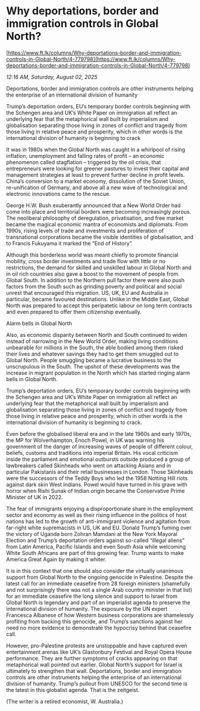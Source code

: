 # Why deportations, border and immigration controls in Global North?

[https://www.ft.lk/columns/Why-deportations-border-and-immigration-controls-in-Global-North/4-779798](https://www.ft.lk/columns/Why-deportations-border-and-immigration-controls-in-Global-North/4-779798)

*12:16 AM, Saturday, August 02, 2025*

Deportations, border and immigration controls are other instruments helping the enterprise of an international division of humanity

Trump’s deportation orders, EU’s temporary border controls beginning with the Schengen area and UK’s White Paper on immigration all reflect an underlying fear that the metaphorical wall built by imperialism and globalisation separating those living in zones of conflict and tragedy from those living in relative peace and prosperity, which in other words is the international division of humanity is beginning to crack

It was in 1980s when the Global North was caught in a whirlpool of rising inflation, unemployment and falling rates of profit – an economic phenomenon called stagflation – triggered by the oil crisis, that entrepreneurs were looking for greener pastures to invest their capital and management strategies at least to prevent further decline in profit levels. China’s conversion to a market economy, dissolution of the Soviet Union, re-unification of Germany, and above all a new wave of technological and electronic innovations came to the rescue.

George H.W. Bush exuberantly announced that a New World Order had come into place and territorial borders were becoming increasingly porous. The neoliberal philosophy of deregulation, privatisation, and free market became the magical economic mantra of economists and diplomats. From 1990s, rising levels of trade and investments and proliferation of transnational corporations became the visible identities of globalisation, and to Francis Fukuyama it marked the “End of History”.

Although this borderless world was meant chiefly to promote financial mobility, cross border investments and trade flow with little or no restrictions, the demand for skilled and unskilled labour in Global North and in oil rich countries also gave a boost to the movement of people from Global South. In addition to the Northern pull factor there were also push factors from the South such as grinding poverty and political and social unrest that encouraged this migration. US, UK, EU and Australia in particular, became favoured destinations. Unlike in the Middle East, Global North was prepared to accept this peripatetic labour on long term contracts and even prepared to offer them citizenship eventually.

Alarm bells in Global North

Also, as economic disparity between North and South continued to widen instead of narrowing in the New World Order, making living conditions unbearable for millions in the South, the able bodied among them risked their lives and whatever savings they had to get them smuggled out to Global North. People smuggling became a lucrative business to the unscrupulous in the South. The upshot of these developments was the increase in migrant population in the North which has started ringing alarm bells in Global North.

Trump’s deportation orders, EU’s temporary border controls beginning with the Schengen area and UK’s White Paper on immigration all reflect an underlying fear that the metaphorical wall built by imperialism and globalisation separating those living in zones of conflict and tragedy from those living in relative peace and prosperity, which in other words is the international division of humanity is beginning to crack.

Even before the globalised liberal era and in the late 1960s and early 1970s, the MP for Wolverhampton, Enoch Powel, in UK was warning his government of the danger of increasing waves of people of different colour, beliefs, customs and traditions into imperial Britain. His vocal criticism inside the parliament and emotional outbursts outside produced a group of lawbreakers called Skinheads who went on attacking Asians and in particular Pakistanis and their retail businesses in London. Those Skinheads were the successors of the Teddy Boys who led the 1958 Notting Hill riots against dark skin West Indians. Powel would have turned in his grave with horror when Rishi Sunak of Indian origin became the Conservative Prime Minister of UK in 2022.

The fear of immigrants enjoying a disproportionate share in the employment sector and economy as well as their rising influence in the politics of host nations has led to the growth of anti-immigrant violence and agitation from far-right white supremacists in US, UK and EU. Donald Trump’s fuming over the victory of Uganda born Zohran Mamdani at the New York Mayoral Election and Trump’s deportation orders against so-called “illegal aliens” from Latin America, Pacific Islands and even South Asia while welcoming White South Africans are part of this growing fear. Trump wants to make America Great Again by making it whiter.

It is in this context that one should also consider the virtually unanimous support from Global North to the ongoing genocide in Palestine. Despite the latest call for an immediate ceasefire from 28 foreign ministers (shamefully and not surprisingly there was not a single Arab country minister in that list) for an immediate ceasefire the long silence and support to Israel from Global North is legendary and part of an imperialist agenda to preserve the international division of humanity. The exposure by the UN expert Francesca Albanese of how Western business corporations are shamelessly profiting from backing this genocide, and Trump’s sanctions against her need no more evidence to demonstrate the hypocrisy behind that ceasefire call.

However, pro-Palestine protests are unstoppable and have captured even entertainment arenas like UK’s Glastonbury Festival and Royal Opera House performance. They are further symptoms of cracks appearing on that metaphorical wall pointed out earlier. Global North’s support for Israel is ultimately to strengthen that wall. Deportations, border and immigration controls are other instruments helping the enterprise of an international division of humanity. Trump’s pullout from UNESCO for the second time is the latest in this globalist agenda. That is the zeitgeist.

(The writer is a retired economist, W. Australia.)

